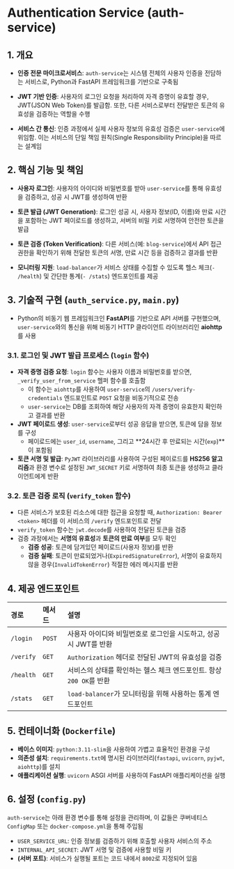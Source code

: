 # Authentication Service (auth-service)

## 1. 개요
- **인증 전문 마이크로서비스**: `auth-service`는 시스템 전체의 사용자 인증을 전담하는 서비스로, Python과 FastAPI 프레임워크를 기반으로 구축됨

- **JWT 기반 인증**: 사용자의 로그인 요청을 처리하여 자격 증명이 유효할 경우, JWT(JSON Web Token)를 발급함. 또한, 다른 서비스로부터 전달받은 토큰의 유효성을 검증하는 역할을 수행

- **서비스 간 통신**: 인증 과정에서 실제 사용자 정보의 유효성 검증은 `user-service`에 위임함. 이는 서비스의 단일 책임 원칙(Single Responsibility Principle)을 따르는 설계임

## 2. 핵심 기능 및 책임
- **사용자 로그인**: 사용자의 아이디와 비밀번호를 받아 `user-service`를 통해 유효성을 검증하고, 성공 시 JWT를 생성하여 반환

- **토큰 발급 (JWT Generation)**: 로그인 성공 시, 사용자 정보(ID, 이름)와 만료 시간을 포함하는 JWT 페이로드를 생성하고, 서버의 비밀 키로 서명하여 안전한 토큰을 발급

- **토큰 검증 (Token Verification)**: 다른 서비스(예: `blog-service`)에서 API 접근 권한을 확인하기 위해 전달한 토큰의 서명, 만료 시간 등을 검증하고 결과를 반환

- **모니터링 지원**: `load-balancer`가 서비스 상태를 수집할 수 있도록 헬스 체크(`- /health`) 및 간단한 통계(`- /stats`) 엔드포인트를 제공

## 3. 기술적 구현 (`auth_service.py`, `main.py`)
- Python의 비동기 웹 프레임워크인 **FastAPI**를 기반으로 API 서버를 구현했으며, `user-service`와의 통신을 위해 비동기 HTTP 클라이언트 라이브러리인 **aiohttp**를 사용

### 3.1. 로그인 및 JWT 발급 프로세스 (`login` 함수)
- **자격 증명 검증 요청**: `login` 함수는 사용자 이름과 비밀번호를 받으면, `_verify_user_from_service` 헬퍼 함수를 호출함
    - 이 함수는 `aiohttp`를 사용하여 `user-service`의 `/users/verify-credentials` 엔드포인트로 `POST` 요청을 비동기적으로 전송
    - `user-service`는 DB를 조회하여 해당 사용자의 자격 증명이 유효한지 확인하고 결과를 반환
-   **JWT 페이로드 생성**: `user-service`로부터 성공 응답을 받으면, 토큰에 담을 정보를 구성
    - 페이로드에는 `user_id`, `username`, 그리고 **24시간 후 만료되는 시간(`exp`)**이 포함됨
-   **토큰 서명 및 발급**: `PyJWT` 라이브러리를 사용하여 구성된 페이로드를 **HS256 알고리즘**과 환경 변수로 설정된 `JWT_SECRET` 키로 서명하여 최종 토큰을 생성하고 클라이언트에게 반환

### 3.2. 토큰 검증 로직 (`verify_token` 함수)
- 다른 서비스가 보호된 리소스에 대한 접근을 요청할 때, `Authorization: Bearer <token>` 헤더를 이 서비스의 `/verify` 엔드포인트로 전달
- `verify_token` 함수는 `jwt.decode`를 사용하여 전달된 토큰을 검증
- 검증 과정에서는 **서명의 유효성**과 **토큰의 만료 여부**를 모두 확인
    - **검증 성공**: 토큰에 담겨있던 페이로드(사용자 정보)를 반환
    - **검증 실패**: 토큰이 만료되었거나(`ExpiredSignatureError`), 서명이 유효하지 않을 경우(`InvalidTokenError`) 적절한 에러 메시지를 반환

## 4. 제공 엔드포인트
|경로|메서드|설명|
|:---|:---|:---|
|`/login`|`POST`|사용자 아이디와 비밀번호로 로그인을 시도하고, 성공 시 JWT를 반환|
|`/verify`|`GET`|`Authorization` 헤더로 전달된 JWT의 유효성을 검증|
|`/health`|`GET`|서비스의 상태를 확인하는 헬스 체크 엔드포인트. 항상 `200 OK`를 반환|
|`/stats`|`GET`|`load-balancer`가 모니터링을 위해 사용하는 통계 엔드포인트|

## 5. 컨테이너화 (`Dockerfile`)
- **베이스 이미지**: `python:3.11-slim`을 사용하여 가볍고 효율적인 환경을 구성
- **의존성 설치**: `requirements.txt`에 명시된 라이브러리(`fastapi`, `uvicorn`, `pyjwt`, `aiohttp`)를 설치
- **애플리케이션 실행**: `uvicorn` ASGI 서버를 사용하여 FastAPI 애플리케이션을 실행

## 6. 설정 (`config.py`)
`auth-service`는 아래 환경 변수를 통해 설정을 관리하며, 이 값들은 쿠버네티스 `ConfigMap` 또는 `docker-compose.yml`을 통해 주입됨

- `USER_SERVICE_URL`: 인증 정보를 검증하기 위해 호출할 사용자 서비스의 주소
- `INTERNAL_API_SECRET`: JWT 서명 및 검증에 사용할 비밀 키
- **(서버 포트)**: 서비스가 실행될 포트는 코드 내에서 `8002`로 지정되어 있음